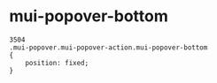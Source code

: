 # mui-popover-bottom

```
3504
.mui-popover.mui-popover-action.mui-popover-bottom
{
    position: fixed;
}
```
